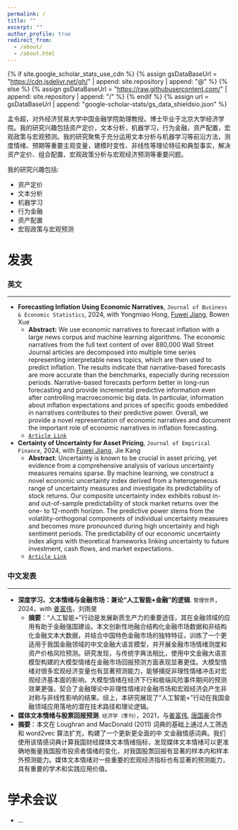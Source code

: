 ```yaml
---
permalink: /
title: ""
excerpt: ""
author_profile: true
redirect_from: 
  - /about/
  - /about.html
---
```


{% if site.google_scholar_stats_use_cdn %}
{% assign gsDataBaseUrl = "https://cdn.jsdelivr.net/gh/" | append: site.repository | append: "@" %}
{% else %}
{% assign gsDataBaseUrl = "https://raw.githubusercontent.com/" | append: site.repository | append: "/" %}
{% endif %}
{% assign url = gsDataBaseUrl | append: "google-scholar-stats/gs_data_shieldsio.json" %}

<span class='anchor' id='about-me'></span>


孟令超，对外经济贸易大学中国金融学院助理教授。博士毕业于北京大学经济学院。我的研究兴趣包括资产定价，文本分析，机器学习，行为金融，资产配置，宏观政策与宏观预测。我的研究聚焦于充分运用文本分析与机器学习等前沿方法，测度情绪、预期等重要主观变量，建模时变性、非线性等理论特征和典型事实，解决资产定价、组合配置、宏观政策分析与宏观经济预测等重要问题。

我的研究兴趣包括: 
- 资产定价
- 文本分析
- 机器学习
- 行为金融
- 资产配置
- 宏观政策与宏观预测

<span class='anchor' id='-lwfb'></span>
# 发表

### 英文
---



- **Forecasting Inflation Using Economic Narratives**, `Journal of Business & Economic Statistics`, 2024, with Yongmiao Hong, [Fuwei Jiang](https://fuweijiang.weebly.com/), Bowen Xue
  - **Abstract:** We use economic narratives to forecast inflation with a large news corpus and machine learning algorithms. The economic narratives from the full text content of over 880,000 Wall Street Journal articles are decomposed into multiple time series representing interpretable news topics, which are then used to predict inflation. The results indicate that narrative-based forecasts are more accurate than the benchmarks, especially during recession periods. Narrative-based forecasts perform better in long-run forecasting and provide incremental predictive information even after controlling macroeconomic big data. In particular, information about inflation expectations and prices of specific goods embedded in narratives contributes to their predictive power. Overall, we provide a novel representation of economic narratives and document the important role of economic narratives in inflation forecasting.
  - [`Article Link`](https://www.tandfonline.com/doi/full/10.1080/07350015.2024.2347619?src=exp-la)
- **Certainty of Uncertainty for Asset Pricing**, `Journal of Empirical Finance`, 2024, with [Fuwei Jiang](https://fuweijiang.weebly.com/), Jie Kang
  - **Abstract**: Uncertainty is known to be crucial in asset pricing, yet evidence from a comprehensive analysis of various uncertainty measures remains sparse. By machine learning, we construct a novel economic uncertainty index derived from a heterogeneous range of uncertainty measures and investigate its predictability of stock returns. Our composite uncertainty index exhibits robust in- and out-of-sample predictability of stock market returns over the one- to 12-month horizon. The predictive power stems from the volatility-orthogonal components of individual uncertainty measures and becomes more pronounced during high uncertainty and high sentiment periods. The predictability of our economic uncertainty index aligns with theoretical frameworks linking uncertainty to future investment, cash flows, and market expectations.
  - [`Article Link`](https://www.sciencedirect.com/science/article/pii/S0927539824000367)





### 中文发表
---
- **深度学习、文本情绪与金融市场：兼论“人工智能+金融”的逻辑**. `管理世界`，2024，with [姜富伟](https://fuweijiang.weebly.com/)，刘雨旻
  -  **摘要**：“人工智能+”行动是发展新质生产力的重要途径，其在金融领域的应用有助于金融强国建设。本文创新性地融合结构化金融市场数据和非结构化金融文本大数据，并结合中国特色金融市场的独特特征，训练了一个更适用于我国金融领域的中文金融大语言模型，并开展金融市场情绪测度和资产价格风险预测。研究发现，与传统字典法相比，使用中文金融大语言模型构建的大模型情绪在金融市场回报预测方面表现显著更佳。大模型情绪对很多宏观经济变量也有显著预测能力，能够捕捉非理性情绪冲击对宏观经济基本面的影响。大模型情绪在经济下行和极端风险事件期间的预测效果更强，契合了金融理论中非理性情绪对金融市场和宏观经济会产生非对称与非线性影响的结果。综上，本研究展现了“人工智能+”行动在我国金融领域应用落地的潜在技术路径和理论逻辑。
-   **媒体文本情绪与股票回报预测**. `经济学（季刊）`，2021，与[姜富伟](https://fuweijiang.weebly.com/), [唐国豪](https://jt.hnu.edu.cn/info/1167/6086.htm)合作
  - **摘要**：本文在 Loughran and MacDonald (2011) 词典的基础上通过人工筛选和 word2vec 算法扩充，构建了一个更新更全面的中 文金融情感词典。我们使用该情感词典计算我国财经媒体文本情绪指标，发现媒体文本情绪可以更准确地衡量我国股市投资者情绪的变化，对我国股票回报有显著的样本内和样本外预测能力。媒体文本情绪对一些重要的宏观经济指标也有显著的预测能力，具有重要的学术和实践应用价值。

<span class='anchor' id='-xshy'></span>
# 学术会议
- ...

